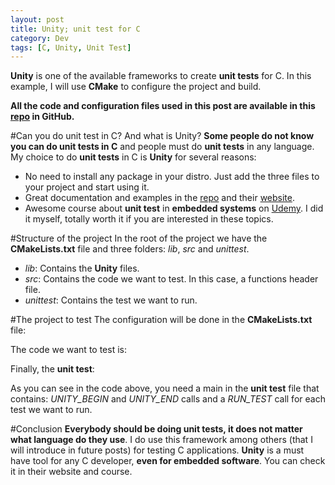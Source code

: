 ```yaml
---
layout: post
title: Unity; unit test for C
category: Dev
tags: [C, Unity, Unit Test]
---
```


**Unity** is one of the available frameworks to create **unit tests** for C. In this example, I will use **CMake** to configure the project and build.

**All the code and configuration files used in this post are available in this
[repo](https://github.com/maitesin/blog/tree/master/unity_c_unit_test_2016_02_05) in GitHub.**

#Can you do unit test in C? And what is Unity?
**Some people do not know you can do unit tests in C** and people must do **unit tests** in any language. My choice to do **unit tests** in C is **Unity** for several reasons:

 * No need to install any package in your distro. Just add the three files to your project and start using it.
 * Great documentation and examples in the [repo](https://github.com/ThrowTheSwitch/Unity) and their [website](http://www.throwtheswitch.org/).
 * Awesome course about **unit test** in **embedded systems** on [Udemy](https://www.udemy.com/unit-testing-and-other-embedded-software-catalysts/). I did it myself, totally worth it if you are interested in these topics.

#Structure of the project
In the root of the project we have the **CMakeLists.txt** file and three folders: *lib*, *src* and *unittest*.

 * *lib*: Contains the **Unity** files.
 * *src*: Contains the code we want to test. In this case, a functions header file.
 * *unittest*: Contains the test we want to run.
<script src="https://gist.github.com/maitesin/3cb2890c4684f6651446.js"></script>

#The project to test
The configuration will be done in the **CMakeLists.txt** file:
<script src="https://gist.github.com/maitesin/a26c6aafb5abb2964198.js"></script>

The code we want to test is:
<script src="https://gist.github.com/maitesin/1a676045b4a87e8a2cc2.js"></script>

Finally, the **unit test**:
<script src="https://gist.github.com/maitesin/4e838ead62f97a149636.js"></script>
As you can see in the code above, you need a main in the **unit test** file that contains: *UNITY_BEGIN* and *UNITY_END* calls and a *RUN_TEST* call for each test we want to run.

#Conclusion
**Everybody should be doing unit tests, it does not matter what language do they use**. I do use this framework among others (that I will introduce in future posts) for testing C applications. **Unity** is a must have tool for any C developer, **even for embedded software**. You can check it in their website and course.
